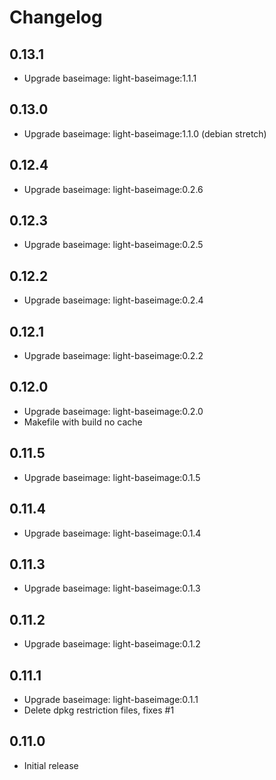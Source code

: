 # Changelog

## 0.13.1
  - Upgrade baseimage: light-baseimage:1.1.1

## 0.13.0
  - Upgrade baseimage: light-baseimage:1.1.0 (debian stretch)

## 0.12.4
  - Upgrade baseimage: light-baseimage:0.2.6

## 0.12.3
  - Upgrade baseimage: light-baseimage:0.2.5

## 0.12.2
  - Upgrade baseimage: light-baseimage:0.2.4

## 0.12.1
  - Upgrade baseimage: light-baseimage:0.2.2

## 0.12.0
  - Upgrade baseimage: light-baseimage:0.2.0
  - Makefile with build no cache

## 0.11.5
  - Upgrade baseimage: light-baseimage:0.1.5

## 0.11.4
  - Upgrade baseimage: light-baseimage:0.1.4

## 0.11.3
  - Upgrade baseimage: light-baseimage:0.1.3

## 0.11.2
  - Upgrade baseimage: light-baseimage:0.1.2

## 0.11.1
  - Upgrade baseimage: light-baseimage:0.1.1
  - Delete dpkg restriction files, fixes #1

## 0.11.0
  - Initial release
